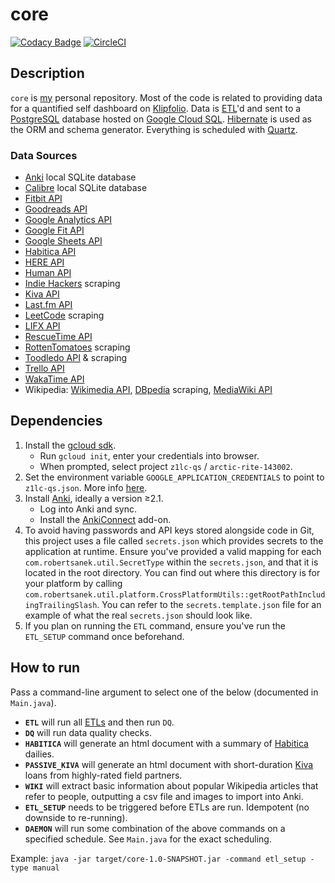 # core
[![Codacy Badge](https://api.codacy.com/project/badge/Grade/773092d777b14335af5fbd0fb23e465b)](https://app.codacy.com/app/z1lc/core?utm_source=github.com&utm_medium=referral&utm_content=z1lc/core&utm_campaign=Badge_Grade_Dashboard)
[![CircleCI](https://circleci.com/gh/z1lc/core/tree/master.svg?style=shield)](https://circleci.com/gh/z1lc/core/tree/master)

## Description
`core` is [my](http://www.robertsanek.com) personal repository. Most of the code is related to providing data for a
quantified self dashboard on [Klipfolio](https://www.klipfolio.com/). Data is
[ETL](https://en.wikipedia.org/wiki/Extract,_transform,_load)'d and sent to a
[PostgreSQL](https://en.wikipedia.org/wiki/PostgreSQL) database hosted on
[Google Cloud SQL](https://cloud.google.com/sql/). [Hibernate](http://hibernate.org/orm/) is used as the ORM and schema
generator. Everything is scheduled with [Quartz](http://www.quartz-scheduler.org/).

### Data Sources
*  [Anki](https://apps.ankiweb.net/) local SQLite database
*  [Calibre](https://calibre-ebook.com/) local SQLite database
*  [Fitbit API](https://dev.fitbit.com/build/reference/web-api/)
*  [Goodreads API](https://www.goodreads.com/api)
*  [Google Analytics API](https://developers.google.com/analytics/devguides/reporting/core/v4/quickstart/installed-java)
*  [Google Fit API](https://developers.google.com/fit/rest/)
*  [Google Sheets API](https://developers.google.com/sheets/)
*  [Habitica API](https://habitica.com/apidoc/)
*  [HERE API](https://developer.here.com/)
*  [Human API](https://www.humanapi.co/developers/)
*  [Indie Hackers](https://www.indiehackers.com/) scraping
*  [Kiva API](https://build.kiva.org/)
*  [Last.fm API](https://www.last.fm/api)
*  [LeetCode](https://leetcode.com/) scraping
*  [LIFX API](https://api.developer.lifx.com/)
*  [RescueTime API](https://www.rescuetime.com/developers)
*  [RottenTomatoes](https://www.rottentomatoes.com/) scraping
*  [Toodledo API](https://api.toodledo.com/3/index.php) & scraping
*  [Trello API](https://developers.trello.com/reference/)
*  [WakaTime API](https://wakatime.com/developers)
*  Wikipedia: [Wikimedia API](https://wikimedia.org/api/rest_v1/), [DBpedia](https://wiki.dbpedia.org/) scraping,
[MediaWiki API](https://www.wikidata.org/w/api.php)

## Dependencies
1.  Install the [gcloud sdk](https://cloud.google.com/sdk/install).
    *  Run `gcloud init`, enter your credentials into browser.
    *  When prompted, select project `z1lc-qs` / `arctic-rite-143002`.
2.  Set the environment variable `GOOGLE_APPLICATION_CREDENTIALS` to point to `z1lc-qs.json`. More info
[here](https://cloud.google.com/docs/authentication/getting-started).
3.  Install [Anki](http://ankisrs.net/), ideally a version ≥2.1.
    *  Log into Anki and sync.
    *  Install the [AnkiConnect](https://ankiweb.net/shared/info/2055492159) add-on.
4.  To avoid having passwords and API keys stored alongside code in Git, this project uses a file called
`secrets.json` which provides secrets to the application at runtime. Ensure you've provided a valid mapping for each
`com.robertsanek.util.SecretType` within the `secrets.json`, and that it is located in the root directory. You can find
out where this directory is for your platform by calling
`com.robertsanek.util.platform.CrossPlatformUtils::getRootPathIncludingTrailingSlash`. You can refer to the
`secrets.template.json` file for an example of what the real `secrets.json` should look like. 
5.  If you plan on running the `ETL` command, ensure you've run the `ETL_SETUP` command once beforehand.

## How to run
Pass a command-line argument to select one of the below (documented in `Main.java`).

*  **`ETL`** will run all [ETLs](https://en.wikipedia.org/wiki/Extract,_transform,_load) and then run `DQ`.
*  **`DQ`** will run data quality checks.
*  **`HABITICA`** will generate an html document with a summary of [Habitica](https://habitica.com/) dailies.
*  **`PASSIVE_KIVA`** will generate an html document with short-duration [Kiva](https://www.kiva.org/) loans from 
highly-rated field partners.
*  **`WIKI`** will extract basic information about popular Wikipedia articles that refer to people, outputting a csv 
file and images to import into Anki.
*  **`ETL_SETUP`** needs to be triggered before ETLs are run. Idempotent (no downside to re-running).
*  **`DAEMON`** will run some combination of the above commands on a specified schedule. See `Main.java` for the 
exact scheduling.

Example: `java -jar target/core-1.0-SNAPSHOT.jar -command etl_setup -type manual`